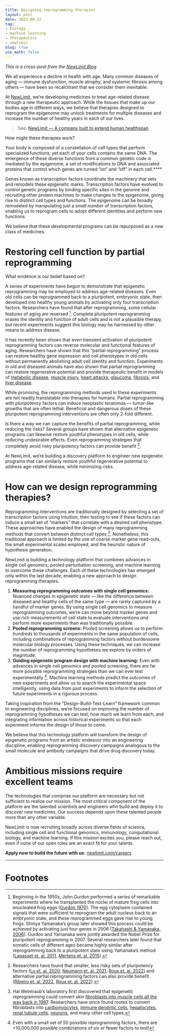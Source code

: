 ```yaml
---
title: Designing reprogramming therapies
layout: post
date: 2022-08-12
tag:
- biology
- machine learning
- therapeutics
- newlimit
blog: true
use_math: false
---
```


*This is a cross-post from the [NewLimit Blog](https://blog.newlimit.com/p/developing-reprogramming-therapies)*

We all experience a decline in health with age. Many common diseases of aging — immune dysfunction, muscle atrophy, and systemic fibrosis among others — have been so recalcitrant that we consider them inevitable. 

At [NewLimit](https://newlimit.com), we’re developing medicines to treat age-related disease through a new therapeutic approach. While the tissues that make up our bodies age in different ways, we believe that therapies designed to reprogram the epigenome may unlock treatments for multiple diseases and increase the number of healthy years in each of our lives.

> See: [NewLimit — A company built to extend human healthspan](https://blog.newlimit.com/p/announcing-newlimit-a-company-built?utm_source=%2Finbox&utm_medium=reader2)

How might these therapies work?

Your body is composed of a constellation of cell types that perform specialized functions, yet each of your cells contains the same DNA. The emergence of these diverse functions from a common genetic code is mediated by the epigenome, a set of modifications to DNA and associated proteins that control which genes are turned “on” and “off” in each cell.****

Genes known as transcription factors coordinate the machinery that sets and remodels these epigenetic marks. Transcription factors have evolved to control genetic programs by binding specific sites in the genome and recruiting other protein machines to make changes to the epigenome, giving rise to distinct cell types and functions. The epigenome can be broadly remodeled by manipulating just a *small number* of transcription factors, enabling us to reprogram cells to adopt different identities and perform new functions.

We believe that these developmental programs can be repurposed as a new class of medicines.

# Restoring cell function by partial reprogramming

What evidence is our belief based on? 

A series of experiments have begun to demonstrate that epigenetic reprogramming may be employed to address age-related diseases. Even old cells can be reprogrammed back to a pluripotent, embryonic state, then developed into healthy young animals by activating only four transcription factors. Researchers have found that after reprogramming, some cellular features of aging are reversed [^1]. Complete pluripotent reprogramming erases the identity and function of adult cells and is not a plausible therapy, but recent experiments suggest this biology may be harnessed by other means to address disease.

It has recently been shown that even transient activation of pluripotent reprogramming factors can reverse molecular and functional features of aging. Researchers have shown that this “partial reprogramming” process can restore healthy gene expression and cell phenotypes in old cells without permanently abolishing adult cell identity and function. Experiments in old and diseased animals have also shown that partial reprogramming can restore regenerative potential and provide therapeutic benefit in models of [metabolic disease](https://pubmed.ncbi.nlm.nih.gov/27984723/), [muscle injury](https://pubmed.ncbi.nlm.nih.gov/34035273/), [heart attacks](https://pubmed.ncbi.nlm.nih.gov/34554778/), [glaucoma](https://pubmed.ncbi.nlm.nih.gov/33268865/), [fibrosis](https://www.nature.com/articles/s43587-022-00183-2#Sec28), and [liver disease](https://www.cell.com/cell-reports/fulltext/S2211-1247(22)00491-0).

While promising, the reprogramming methods used in these experiments are not readily translatable into therapies for humans. Partial reprogramming with pluripotency factors can induce neoplastic teratomas — tumor-like growths that are often lethal. Beneficial and dangerous doses of these pluripotent reprogramming interventions are often only 2-fold different.

Is there a way we can capture the benefits of partial reprogramming, while reducing the risks? Several groups have shown that alternative epigenetic programs can likewise restore youthful phenotypes in old cells, while reducing undesirable effects. Even reprogramming strategies that completely avoid risky pluripotency factors can provide benefit [^2].

At NewLimit, we’re building a discovery platform to engineer new epigenetic programs that can similarly restore youthful regenerative potential to address age-related disease, while minimizing risks.

# How can we design reprogramming therapies?

Reprogramming interventions are traditionally designed by selecting a set of transcription factors using intuition, then testing to see if these factors can induce a small set of “markers” that correlate with a desired cell phenotype. These approaches have enabled the design of many reprogramming methods that convert between distinct cell types [^3]. Nonetheless, this traditional approach is limited by the use of coarse marker gene read-outs, the small experimental scales employed, and the heuristic nature of hypothesis generation.

NewLimit is building a technology platform that combines advances in single cell genomics, pooled perturbation screening, and machine learning to overcome these challenges. Each of these technologies has emerged only within the last decade, enabling a new approach to design reprogramming therapies.

1. **Measuring reprogramming outcomes with single cell genomics:** Nuanced changes in epigenetic state — like the difference between diseased and healthy cells of the same type — are rarely captured by a handful of marker genes.  By using single cell genomics to measure reprogramming outcomes, we’re can move beyond marker genes and use rich measurements of cell state to evaluate interventions *and* perform more experiments than was traditionally possible.
2. **Pooled reprogramming screens:** Pooled screening allows us to perform hundreds to thousands of experiments in the same population of cells, including combinations of reprogramming factors without burdensome molecular biology processes. Using these techniques, we can increase the number of reprogramming hypotheses we explore by orders of magnitude.
3. **Guiding epigenetic program design with machine learning:** Even with advances in single cell genomics and pooled screening, there are far more possible reprogramming strategies than we can ever test experimentally [^4]. Machine learning methods predict the outcomes of new experiments and allow us to search the experimental space intelligently, using data from past experiments to inform the selection of future experiments in a rigorous process.

Taking inspiration from the “Design-Build-Test-Learn” framework common to engineering disciplines, we’re focused on improving the number of reprogramming hypotheses we can test, how much we learn from each, and integrating information across historical experiments so that each experiment informs the design of those to come. 

We believe that this technology platform will transform the design of epigenetic programs from an artistic endeavor into an engineering discipline, enabling reprogramming discovery campaigns analogous to the small molecule and antibody campaigns that drive drug discovery today.

# Ambitious missions require excellent teams

The technologies that comprise our platform are necessary but not sufficient to realize our mission. The most critical component of the platform are the talented scientists and engineers who build and deploy it to discover new medicines. Our success depends upon these talented people more than any other variable.

NewLimit is now recruiting broadly across diverse fields of science, including single cell and functional genomics, immunology, computational biology, and machine learning. If this mission excites you, please reach out, even if none of our open roles are an exact fit for your talents.

**Apply now to build the future with us:** [newlimit.com/careers](https://www.newlimit.com/careers)

---

# Footnotes

[^1]: Beginning in the 1950s, John Gurdon performed a series of remarkable experiments where he transplanted the nuclei of mature frog cells into enucleated frog eggs ([Gurdon 1970](https://royalsocietypublishing.org/doi/epdf/10.1098/rspb.1970.0050)). The egg cytoplasm contained signals that were sufficient to reprogram the adult nucleus back to an embryonic state, and these reprogrammed eggs gave rise to young frogs. Shinya Yamanaka’s group later showed this process could be achieved by activating just four genes in 2006 ([Takahashi & Yamanaka, 2006](https://pubmed.ncbi.nlm.nih.gov/16904174/)). Gurdon and Yamanaka were jointly awarded the Nobel Prize for pluripotent reprogramming in 2007. Several researchers later found that somatic cells of different ages became highly similar after reprogramming back to a pluripotent state using Yamanaka’s method ([Lapasset et. al. 2011](https://pubmed.ncbi.nlm.nih.gov/22056670/), [Mertens et. al. 2015](https://pubmed.ncbi.nlm.nih.gov/26456686/)).
[^2]: Researchers have found that smaller, less risky sets of pluripotency factors ([Lu et. al. 2020](https://pubmed.ncbi.nlm.nih.gov/33268865/), [Neumann et. al. 2021](https://www.nature.com/articles/s43587-021-00109-4), [Roux et. al. 2022](https://www.cell.com/cell-systems/fulltext/S2405-4712(22)00223-X?_returnURL=https%3A%2F%2Flinkinghub.elsevier.com%2Fretrieve%2Fpii%2FS240547122200223X%3Fshowall%3Dtrue)) and alternative partial reprogramming factors can also provide benefit ([Ribeiro et. al. 2022](https://www.nature.com/articles/s43587-022-00209-9), [Roux et. al. 2022](https://www.cell.com/cell-systems/fulltext/S2405-4712(22)00223-X?_returnURL=https%3A%2F%2Flinkinghub.elsevier.com%2Fretrieve%2Fpii%2FS240547122200223X%3Fshowall%3Dtrue)).
[^3]: Hal Weintraub’s laboratory first discovered that epigenetic reprogramming could convert skin [fibroblasts into muscle cells all the way back in 1987](https://pubmed.ncbi.nlm.nih.gov/3690668/). Researchers have since found routes to convert fibroblasts into [cardiomyocytes](https://pubmed.ncbi.nlm.nih.gov/22522929/), [immune dendritic cells](https://pubmed.ncbi.nlm.nih.gov/30530727/), [hepatocytes](https://pubmed.ncbi.nlm.nih.gov/21562492/), [renal tubule cells](https://www.notion.so/f7ae9568b319416eb8fb9b05126e8bbb),  [neurons](https://www.notion.so/3e0dcc80ccfb46d2a8f06a9665659cae), and many other cell types.
[^4]: Even with a small set of 50 possible reprogramming factors, there are >10,000,000 possible combinations of six or fewer factors to test! 